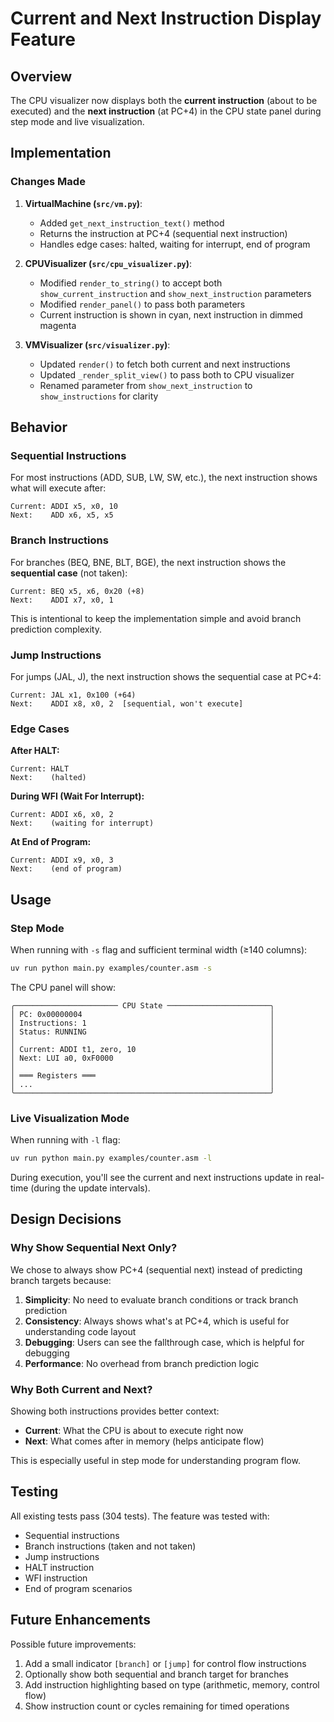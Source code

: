 # Current and Next Instruction Display Feature

## Overview

The CPU visualizer now displays both the **current instruction** (about to be executed) and the **next instruction** (at PC+4) in the CPU state panel during step mode and live visualization.

## Implementation

### Changes Made

1. **VirtualMachine (`src/vm.py`)**:
   - Added `get_next_instruction_text()` method
   - Returns the instruction at PC+4 (sequential next instruction)
   - Handles edge cases: halted, waiting for interrupt, end of program

2. **CPUVisualizer (`src/cpu_visualizer.py`)**:
   - Modified `render_to_string()` to accept both `show_current_instruction` and `show_next_instruction` parameters
   - Modified `render_panel()` to pass both parameters
   - Current instruction is shown in cyan, next instruction in dimmed magenta

3. **VMVisualizer (`src/visualizer.py`)**:
   - Updated `render()` to fetch both current and next instructions
   - Updated `_render_split_view()` to pass both to CPU visualizer
   - Renamed parameter from `show_next_instruction` to `show_instructions` for clarity

## Behavior

### Sequential Instructions
For most instructions (ADD, SUB, LW, SW, etc.), the next instruction shows what will execute after:
```
Current: ADDI x5, x0, 10
Next:    ADD x6, x5, x5
```

### Branch Instructions
For branches (BEQ, BNE, BLT, BGE), the next instruction shows the **sequential case** (not taken):
```
Current: BEQ x5, x6, 0x20 (+8)
Next:    ADDI x7, x0, 1
```
This is intentional to keep the implementation simple and avoid branch prediction complexity.

### Jump Instructions
For jumps (JAL, J), the next instruction shows the sequential case at PC+4:
```
Current: JAL x1, 0x100 (+64)
Next:    ADDI x8, x0, 2  [sequential, won't execute]
```

### Edge Cases

**After HALT:**
```
Current: HALT
Next:    (halted)
```

**During WFI (Wait For Interrupt):**
```
Current: ADDI x6, x0, 2
Next:    (waiting for interrupt)
```

**At End of Program:**
```
Current: ADDI x9, x0, 3
Next:    (end of program)
```

## Usage

### Step Mode
When running with `-s` flag and sufficient terminal width (≥140 columns):
```bash
uv run python main.py examples/counter.asm -s
```

The CPU panel will show:
```
╭─────────────────────── CPU State ───────────────────────╮
│ PC: 0x00000004                                          │
│ Instructions: 1                                         │
│ Status: RUNNING                                         │
│                                                         │
│ Current: ADDI t1, zero, 10                              │
│ Next: LUI a0, 0xF0000                                   │
│                                                         │
│ ═══ Registers ═══                                       │
│ ...                                                     │
╰─────────────────────────────────────────────────────────╯
```

### Live Visualization Mode
When running with `-l` flag:
```bash
uv run python main.py examples/counter.asm -l
```

During execution, you'll see the current and next instructions update in real-time (during the update intervals).

## Design Decisions

### Why Show Sequential Next Only?

We chose to always show PC+4 (sequential next) instead of predicting branch targets because:

1. **Simplicity**: No need to evaluate branch conditions or track branch prediction
2. **Consistency**: Always shows what's at PC+4, which is useful for understanding code layout
3. **Debugging**: Users can see the fallthrough case, which is helpful for debugging
4. **Performance**: No overhead from branch prediction logic

### Why Both Current and Next?

Showing both instructions provides better context:
- **Current**: What the CPU is about to execute right now
- **Next**: What comes after in memory (helps anticipate flow)

This is especially useful in step mode for understanding program flow.

## Testing

All existing tests pass (304 tests). The feature was tested with:
- Sequential instructions
- Branch instructions (taken and not taken)
- Jump instructions
- HALT instruction
- WFI instruction
- End of program scenarios

## Future Enhancements

Possible future improvements:
1. Add a small indicator `[branch]` or `[jump]` for control flow instructions
2. Optionally show both sequential and branch target for branches
3. Add instruction highlighting based on type (arithmetic, memory, control flow)
4. Show instruction count or cycles remaining for timed operations
